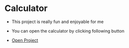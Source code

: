 # Calculator
- This project is really fun and enjoyable for me 
* You can open the calculator by clicking following button 
- [Open Project](https://geshman.github.io/Calculator)
